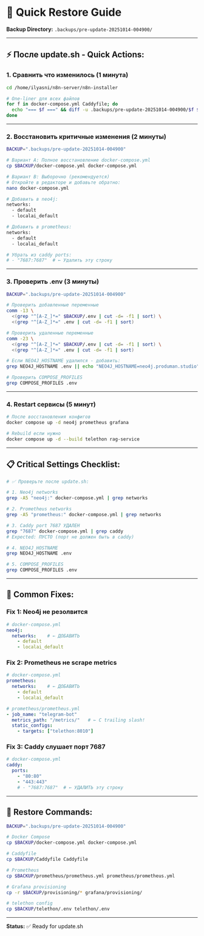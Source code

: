 # 🚀 Quick Restore Guide

**Backup Directory:** `.backups/pre-update-20251014-004900/`

---

## ⚡ **После update.sh - Quick Actions:**

### **1. Сравнить что изменилось (1 минута)**

```bash
cd /home/ilyasni/n8n-server/n8n-installer

# One-liner для всех файлов
for f in docker-compose.yml Caddyfile; do 
  echo "=== $f ===" && diff -u .backups/pre-update-20251014-004900/$f $f | head -30; 
done
```

---

### **2. Восстановить критичные изменения (2 минуты)**

```bash
BACKUP=".backups/pre-update-20251014-004900"

# Вариант A: Полное восстановление docker-compose.yml
cp $BACKUP/docker-compose.yml docker-compose.yml

# Вариант B: Выборочно (рекомендуется)
# Откройте в редакторе и добавьте обратно:
nano docker-compose.yml

# Добавить в neo4j:
networks:
  - default
  - localai_default

# Добавить в prometheus:
networks:
  - default  
  - localai_default

# Убрать из caddy ports:
# - "7687:7687"  # ← Удалить эту строку
```

---

### **3. Проверить .env (3 минуты)**

```bash
BACKUP=".backups/pre-update-20251014-004900"

# Проверить добавленные переменные
comm -13 \
  <(grep "^[A-Z_]*=" $BACKUP/.env | cut -d= -f1 | sort) \
  <(grep "^[A-Z_]*=" .env | cut -d= -f1 | sort)

# Проверить удаленные переменные
comm -23 \
  <(grep "^[A-Z_]*=" $BACKUP/.env | cut -d= -f1 | sort) \
  <(grep "^[A-Z_]*=" .env | cut -d= -f1 | sort)

# Если NEO4J_HOSTNAME удалился - добавить:
grep NEO4J_HOSTNAME .env || echo "NEO4J_HOSTNAME=neo4j.produman.studio" >> .env

# Проверить COMPOSE_PROFILES
grep COMPOSE_PROFILES .env
```

---

### **4. Restart сервисы (5 минут)**

```bash
# После восстановления конфигов
docker compose up -d neo4j prometheus grafana

# Rebuild если нужно
docker compose up -d --build telethon rag-service
```

---

## 📋 **Critical Settings Checklist:**

```bash
# ✅ Проверьте после update.sh:

# 1. Neo4j networks
grep -A5 "neo4j:" docker-compose.yml | grep networks

# 2. Prometheus networks
grep -A5 "prometheus:" docker-compose.yml | grep networks

# 3. Caddy port 7687 УДАЛЕН
grep "7687" docker-compose.yml | grep caddy
# Expected: ПУСТО (порт не должен быть в caddy)

# 4. NEO4J_HOSTNAME
grep NEO4J_HOSTNAME .env

# 5. COMPOSE_PROFILES
grep COMPOSE_PROFILES .env
```

---

## 🔧 **Common Fixes:**

### **Fix 1: Neo4j не резолвится**

```yaml
# docker-compose.yml
neo4j:
  networks:    # ← ДОБАВИТЬ
    - default
    - localai_default
```

### **Fix 2: Prometheus не scrape metrics**

```yaml
# docker-compose.yml
prometheus:
  networks:    # ← ДОБАВИТЬ
    - default
    - localai_default
```

```yaml
# prometheus/prometheus.yml
- job_name: "telegram-bot"
  metrics_path: "/metrics/"   # ← С trailing slash!
  static_configs:
    - targets: ["telethon:8010"]
```

### **Fix 3: Caddy слушает порт 7687**

```yaml
# docker-compose.yml
caddy:
  ports:
    - "80:80"
    - "443:443"
    # - "7687:7687"  # ← УДАЛИТЬ эту строку
```

---

## 📝 **Restore Commands:**

```bash
BACKUP=".backups/pre-update-20251014-004900"

# Docker Compose
cp $BACKUP/docker-compose.yml docker-compose.yml

# Caddyfile
cp $BACKUP/Caddyfile Caddyfile

# Prometheus
cp $BACKUP/prometheus/prometheus.yml prometheus/prometheus.yml

# Grafana provisioning
cp -r $BACKUP/provisioning/* grafana/provisioning/

# telethon config
cp $BACKUP/telethon/.env telethon/.env
```

---

**Status:** ✅ Ready for update.sh

